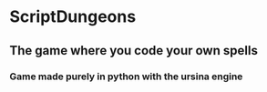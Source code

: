 # ScriptDungeons
##  The game where you code your own spells
### Game made purely in python with the ursina engine 

